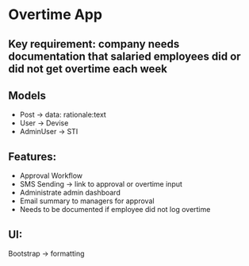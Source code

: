 # Overtime App

## Key requirement: company needs documentation that salaried employees did or did not get overtime each week

## Models
- Post -> data: rationale:text
- User -> Devise
- AdminUser -> STI

## Features:
- Approval Workflow
- SMS Sending -> link to approval or overtime input
- Administrate admin dashboard
- Email summary to managers for approval
- Needs to be documented if employee did not log overtime

## UI: 
Bootstrap -> formatting